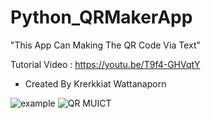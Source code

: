 # Python_QRMakerApp
"This App Can Making The QR Code Via Text"

Tutorial Video : https://youtu.be/T9f4-GHVqtY
- Created By Krerkkiat Wattanaporn

![example](https://user-images.githubusercontent.com/105172693/178416245-b0321b30-6120-4ac7-aa8e-52d5157745f9.png)
![QR MUICT](https://user-images.githubusercontent.com/105172693/178416248-9ffb8d78-73fd-4254-9109-628a7a97121d.png)
